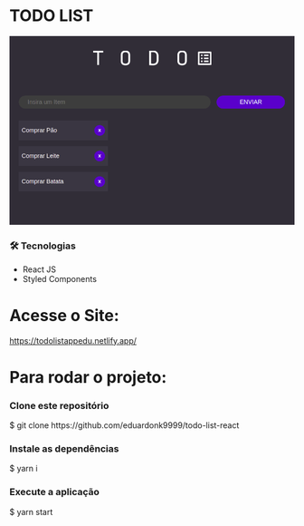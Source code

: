 # TODO LIST
![](https://github.com/eduardonk9999/todo-list-react/blob/master/todoimg.png "Logo") 

### 🛠 Tecnologias
- React JS
- Styled Components

# Acesse o Site:
https://todolistappedu.netlify.app/

# Para rodar o projeto:

<h3>Clone este repositório</h3>
$ git clone https://github.com/eduardonk9999/todo-list-react

<h3>Instale as dependências</h3>
$ yarn i

<h3>Execute a aplicação</h3>
$ yarn start
